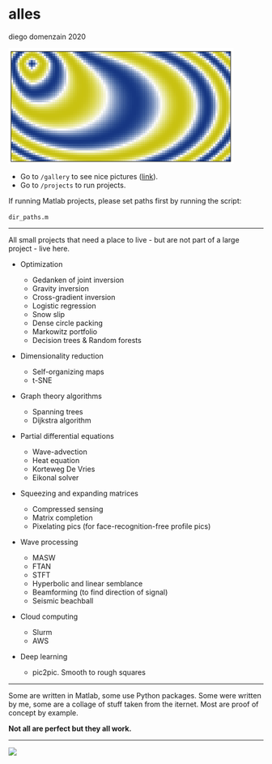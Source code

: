 # alles

diego domenzain
2020

[![](projects/pdes/pics/eikonal-funny.png)](gallery/)

* Go to ```/gallery``` to see nice pictures ([link](gallery/)).
* Go to ```/projects``` to run projects.

If running Matlab projects, please set paths first by running the script:

```dir_paths.m```

---

All small projects that need a place to live - but are not part of a large project - live here.

* Optimization

	* Gedanken of joint inversion
	* Gravity inversion
	* Cross-gradient inversion
	* Logistic regression
	* Snow slip
	* Dense circle packing
	* Markowitz portfolio
	* Decision trees & Random forests

* Dimensionality reduction

	* Self-organizing maps
	* t-SNE

* Graph theory algorithms

	* Spanning trees
	* Dijkstra algorithm

* Partial differential equations

	* Wave-advection
	* Heat equation
	* Korteweg De Vries
	* Eikonal solver

* Squeezing and expanding matrices

	* Compressed sensing
	* Matrix completion
	* Pixelating pics (for face-recognition-free profile pics)

* Wave processing

	* MASW
	* FTAN
	* STFT
	* Hyperbolic and linear semblance
	* Beamforming (to find direction of signal)
	* Seismic beachball
	
* Cloud computing

	* Slurm
	* AWS
	
* Deep learning
	
	* pic2pic. Smooth to rough squares
	
---

Some are written in Matlab, some use Python packages.
Some were written by me, some are a collage of stuff taken from the iternet.
Most are proof of concept by example. 

__Not all are perfect but they all work.__

---

[![](projects/graph-alg/pics/dijkstra-10nodes.png)](gallery/)
